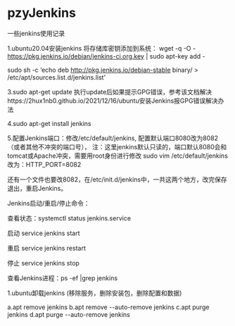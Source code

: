 # pzyJenkins
一些jenkins使用记录

1.ubuntu20.04安装jenkins
将存储库密钥添加到系统：
  wget -q -O - https://pkg.jenkins.io/debian/jenkins-ci.org.key | sudo apt-key add -

sudo sh -c ‘echo deb http://pkg.jenkins.io/debian-stable binary/ > /etc/apt/sources.list.d/jenkins.list’

3.sudo apt-get update 执行update后如果提示GPG错误，参考该文档解决https://2hux1nb0.github.io/2021/12/16/ubuntu安装Jenkins报GPG错误解决办法

4.sudo apt-get install jenkins

5.配置Jenkins端口：修改/etc/default/jenkins, 配置默认端口8080改为8082（或者其他不冲突的端口号），
注：这里jenkins默认只读的，端口默认8080会和tomcat或Apache冲突，需要用root身份进行修改 sudo vim /etc/default/jenkins
改为：HTTP_PORT=8082

还有一个文件也要改8082，在/etc/init.d/jenkins中，一共这两个地方，改完保存退出，重启Jenkins。

Jenkins启动/重启/停止命令：

查看状态：systemctl status jenkins.service

启动 service jenkins start

重启 service jenkins restart

停止 service jenkins stop

查看Jenkins进程：ps -ef |grep jenkins


1.ubuntu卸载jenkins
(移除服务，删除安装包，删除配置和数据)

a.apt remove jenkins
b.apt remove --auto-remove jenkins
c.apt purge jenkins
d.apt purge --auto-remove jenkins

